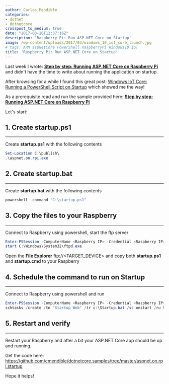 ```yaml
---
author: Carlos Mendible
categories:
- dotnet
- dotnetcore
crosspost_to_medium: true
date: "2017-03-26T12:37:16Z"
description: 'Raspberry Pi: Run ASP.NET Core on Startup'
image: /wp-content/uploads/2017/03/windows_10_iot_core_launch.jpg
# tags: ARM aspNetCore PowerShell RaspberryPi Windows10 IoT
title: 'Raspberry Pi: Run ASP.NET Core on Startup'
---
```

Last week I wrote: **[Step by step: Running ASP.NET Core on Raspberry Pi](https://carlos.mendible.com/2017/03/21/step-by-step-running-aspnet-core-on-raspberry-pi/)** and didn't have the time to write about running the application on startup.

After browsing for a while I found this great post: [Windows IoT Core: Running a PowerShell Script on Startup](https://microsoft.hackster.io/en-US/falafel-software/windows-iot-core-running-a-powershell-script-on-startup-0aa534) which showed me the way!

As a prerequisite read and run the sample provided here: **[Step by step: Running ASP.NET Core on Raspberry Pi](https://carlos.mendible.com/2017/03/21/step-by-step-running-aspnet-core-on-raspberry-pi/)**

Let's start:

## 1. Create startup.ps1
---
Create **startup.ps1** with the following contents 
    
``` powershell
Set-Location C:\publish\
.\aspnet.on.rpi.exe
```

## 2. Create startup.bat
---
Create **startup.bat** with the following contents 
    
``` powershell
powershell -command "C:\startup.ps1"
```

## 3. Copy the files to your Raspberry
---
Connect to Raspberry using powershell, start the ftp server
    
``` powershell
Enter-PSSession -ComputerName <Raspberry IP> -Credential <Raspberry IP>\Administrator
start C:\Windows\System32\ftpd.exe
```

Open the **File Explorer** ftp://<TARGET_DEVICE> and copy both **startup.ps1** and **startup.cmd** to your Raspberry
      
## 4. Schedule the command to run on Startup
---      
Connect to Raspberry using powershell and run
     
          
``` powershell
Enter-PSSession -ComputerName <Raspberry IP> -Credential <Raspberry IP>\Administrator
schtasks /create /tn "Startup Web" /tr c:\Startup.bat /sc onstart /ru SYSTEM
```
      
## 5. Restart and verify
---      
Restart your Raspberry and after a bit your ASP.NET Core app should be up and running.
         
Get the code here: <a href="https://github.com/cmendible/dotnetcore.samples/tree/master/aspnet.on.rpi.startup">https://github.com/cmendible/dotnetcore.samples/tree/master/aspnet.on.rpi.startup</a>
  
Hope it helps!
  